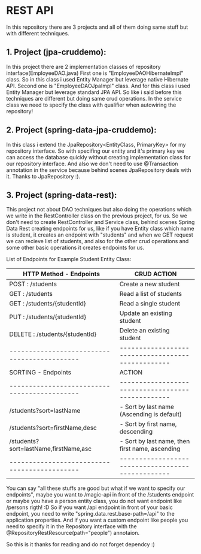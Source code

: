 # REST API

In this repository there are 3 projects and all of them doing same stuff but with different techniques.
​
## 1. Project (jpa-cruddemo):
In this project there are 2 implementation classes of repository interface(EmployeeDAO.java)
First one is "EmployeeDAOHibernateImpl" class. So in this class i used Entity Manager but leverage native Hibernate API.
Second one is "EmployeeDAOJpaImpl" class. And for this class i used Entity Manager but leverage standard JPA API.
So like i said before this techniques are different but doing same crud operations. In the service class we need to specify the class with qualifier when autowiring the repository! 
## 2. Project (spring-data-jpa-cruddemo):
In this class i extend the JpaRepository<EntityClass, PrimaryKey> for my repository interface. So with specifing our entity and it's primary key we can access the database quickly without creating implementation class for our repository interface. And also we don't need to use @Transaction annotation in the service because behind scenes JpaRepository deals with it. Thanks to JpaRepository :).  

## 3. Project (spring-data-rest):
This project not about DAO techniques but also doing the operations which we write in the RestController class on the previous project, for us. So we don't need to create RestController and Service class, behind scenes Spring Data Rest creating endpoints for us, like if you have Entity class which name is student, it creates an endpoint with "students" and when we GET request we can recieve list of students, and also for the other crud operations and some other basic operations it creates endpoints for us.

List of Endpoints for Example Student Entity Class:

HTTP Method - Endpoints                     | CRUD ACTION
--------------------------------------------|------------------------------------------------
POST   : /students                          | Create a new student        
GET    : /students                          | Read a list of students          
GET    : /students/{studentId}              | Read a single student   
PUT    : /students/{studentId}              | Update an existing student   
DELETE : /students/{studentId}              | Delete an existing student
--------------------------------------------|-------------------------------------------------
SORTING - Endpoints                         | ACTION           
--------------------------------------------|-------------------------------------------------
/students?sort=lastName                     | - Sort by last name (Ascending is default) 
/students?sort=firstName,desc               | - Sort by first name, descending
/students?sort=lastName,firstName,asc       | - Sort by last name, then first name, ascending
--------------------------------------------|-------------------------------------------------

You can say "all these stuffs are good but what if we want to specify our endpoints", maybe you want to /magic-api in front of the  /students endpoint or maybe you have a person entity class, you do not want endpoint like /persons rigth! :D
So if you want /api endpoint in front of your basic endpoint, you need to write "spring.data.rest.base-path=/api" to the application properties.
And if you want a custom endpoint like people you need to specify it in the Repository interface with the @RepositoryRestResource(path="people") annotaion.


So this is it thanks for reading and do not forget dependcy :)
